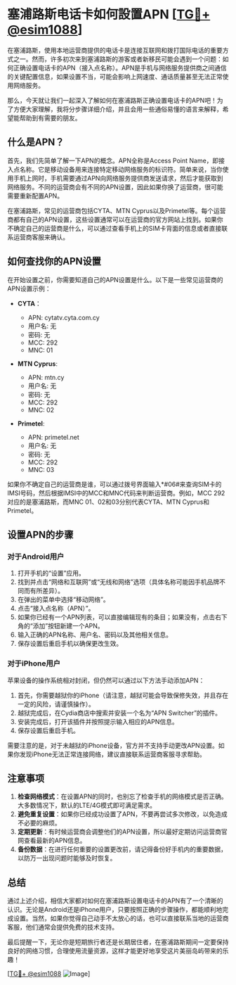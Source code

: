 # 塞浦路斯电话卡如何設置APN [[TG💪+ @esim1088](https://t.me/s/esim1088)]

在塞浦路斯，使用本地运营商提供的电话卡是连接互联网和拨打国际电话的重要方式之一。然而，许多初次来到塞浦路斯的游客或者新移民可能会遇到一个问题：如何正确设置电话卡的APN（接入点名称）。APN是手机与网络服务提供商之间通信的关键配置信息，如果设置不当，可能会影响上网速度、通话质量甚至无法正常使用网络服务。

那么，今天就让我们一起深入了解如何在塞浦路斯正确设置电话卡的APN吧！为了方便大家理解，我将分步骤详细介绍，并且会用一些通俗易懂的语言来解释，希望能帮助到有需要的朋友。

## 什么是APN？

首先，我们先简单了解一下APN的概念。APN全称是Access Point Name，即接入点名称。它是移动设备用来连接特定移动网络服务的标识符。简单来说，当你使用手机上网时，手机需要通过APN向网络服务提供商发送请求，然后才能获取到网络服务。不同的运营商会有不同的APN设置，因此如果你换了运营商，很可能需要重新配置APN。

在塞浦路斯，常见的运营商包括CYTA、MTN Cyprus以及Primetel等。每个运营商都有自己的APN设置，这些设置通常可以在运营商的官方网站上找到。如果你不确定自己的运营商是什么，可以通过查看手机上的SIM卡背面的信息或者直接联系运营商客服来确认。

## 如何查找你的APN设置

在开始设置之前，你需要知道自己的APN设置是什么。以下是一些常见运营商的APN设置示例：

- **CYTA**：
  - APN: cytatv.cyta.com.cy
  - 用户名: 无
  - 密码: 无
  - MCC: 292
  - MNC: 01

- **MTN Cyprus**:
  - APN: mtn.cy
  - 用户名: 无
  - 密码: 无
  - MCC: 292
  - MNC: 02

- **Primetel**:
  - APN: primetel.net
  - 用户名: 无
  - 密码: 无
  - MCC: 292
  - MNC: 03

如果你不确定自己的运营商是谁，可以通过拨号界面输入*#06#来查询SIM卡的IMSI号码，然后根据IMSI中的MCC和MNC代码来判断运营商。例如，MCC 292对应的是塞浦路斯，而MNC 01、02和03分别代表CYTA、MTN Cyprus和Primetel。

## 设置APN的步骤

### 对于Android用户

1. 打开手机的“设置”应用。
2. 找到并点击“网络和互联网”或“无线和网络”选项（具体名称可能因手机品牌不同而有所差异）。
3. 在弹出的菜单中选择“移动网络”。
4. 点击“接入点名称（APN）”。
5. 如果你已经有一个APN列表，可以直接编辑现有的条目；如果没有，点击右下角的“添加”按钮新建一个APN。
6. 输入正确的APN名称、用户名、密码以及其他相关信息。
7. 保存设置后重启手机以确保更改生效。

### 对于iPhone用户

苹果设备的操作系统相对封闭，但仍然可以通过以下方法手动添加APN：

1. 首先，你需要越狱你的iPhone（请注意，越狱可能会导致保修失效，并且存在一定的风险，请谨慎操作）。
2. 越狱完成后，在Cydia商店中搜索并安装一个名为“APN Switcher”的插件。
3. 安装完成后，打开该插件并按照提示输入相应的APN信息。
4. 保存设置后重启手机。

需要注意的是，对于未越狱的iPhone设备，官方并不支持手动更改APN设置。如果你发现iPhone无法正常连接网络，建议直接联系运营商客服寻求帮助。

## 注意事项

1. **检查网络模式**：在设置APN的同时，也别忘了检查手机的网络模式是否正确。大多数情况下，默认的LTE/4G模式即可满足需求。
2. **避免重复设置**：如果你已经成功设置了APN，不要再尝试多次修改，以免造成不必要的麻烦。
3. **定期更新**：有时候运营商会调整他们的APN设置，所以最好定期访问运营商官网查看最新的APN信息。
4. **备份数据**：在进行任何重要的设置更改前，请记得备份好手机内的重要数据，以防万一出现问题时能够及时恢复。

## 总结

通过上述介绍，相信大家都对如何在塞浦路斯设置电话卡的APN有了一个清晰的认识。无论是Android还是iPhone用户，只要按照正确的步骤操作，都能顺利地完成设置。当然，如果你觉得自己动手不太放心的话，也可以直接联系当地的运营商客服，他们通常会提供免费的技术支持。

最后提醒一下，无论你是短期旅行者还是长期居住者，在塞浦路斯期间一定要保持良好的网络习惯，合理使用流量资源，这样才能更好地享受这片美丽岛屿带来的乐趣！

[[TG💪+ @esim1088](https://t.me/s/esim1088) ![Image](https://i.postimg.cc/4NQfJmqS/Snipaste-2025-05-13-00-14-12.png)]